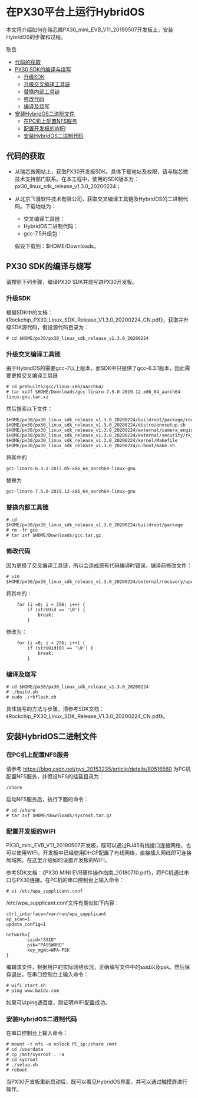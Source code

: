 # 在PX30平台上运行HybridOS

本文将介绍如何在瑞芯微PX30_mini_EVB_V11_20190507开发板上，安装HybridOS的步骤和过程。

耿岳

- [代码的获取](#代码的获取)
- [PX30 SDK的编译与烧写](#px30-sdk的编译与烧写)
   + [升级SDK](#升级sdk)
   + [升级交叉编译工具链](#升级交叉编译工具链)
   + [替换内部工具链](#替换内部工具链)
   + [修改代码](#修改代码)
   + [编译及烧写](#编译及烧写)
- [安装HybridOS二进制文件](#安装hybridos二进制文件)
   + [在PC机上配置NFS服务](#在pc机上配置NFS服务)
   + [配置开发板的WIFI](#配置开发板的wifi)
   + [安装HybridOS二进制代码](#安装hybridos二进制代码)


## 代码的获取

- 从瑞芯微网站上，获取PX30开发板SDK。具体下载地址及权限，请与瑞芯微技术支持部门联系。在本工程中，使用的SDK版本为：px30_linux_sdk_release_v1.3.0_20200224；
- 从北京飞漫软件技术有限公司，获取交叉编译工具链及HybridOS的二进制代码。下载地址为：
  - 交叉编译工具链：
  - HybridOS二进制代码：
  - gcc-7.5升级包：
  
  假设下载到：$HOME/Downloads。
  

## PX30 SDK的编译与烧写

请按照下列步骤，编译PX30 SDK并烧写进PX30开发板。

### 升级SDK

根据SDK中的文档：《Rockchip_PX30_Linux_SDK_Release_V1.3.0_20200224_CN.pdf》，获取并升级SDK源代码，假设源代码目录为：

```
# cd $HOME/px30/px30_linux_sdk_release_v1.3.0_20200224
```

### 升级交叉编译工具链

由于HybridOS的需要gcc-7以上版本，而SDK中只提供了gcc-6.3.1版本，因此需要更换交叉编译工具链

```
# cd prebuilts/gcc/linux-x86/aarch64/
# tar xvJf $HOME/Downloads/gcc-linaro-7.5.0-2019.12-x86_64_aarch64-linux-gnu.tar.xz
```

然后搜索以下文件：

```
$HOME/px30/px30_linux_sdk_release_v1.3.0_20200224/buildroot/package/rockchip/rkwifibt/rkwifibt.mk
$HOME/px30/px30_linux_sdk_release_v1.3.0_20200224/distro/envsetup.sh
$HOME/px30/px30_linux_sdk_release_v1.3.0_20200224/external/camera_engine_rkisp/productConfigs.mk
$HOME/px30/px30_linux_sdk_release_v1.3.0_20200224/external/security/rk_tee_user/build.sh
$HOME/px30/px30_linux_sdk_release_v1.3.0_20200224/kernel/Makefile
$HOME/px30/px30_linux_sdk_release_v1.3.0_20200224/u-boot/make.sh
```

将其中的

```
gcc-linaro-6.3.1-2017.05-x86_64_aarch64-linux-gnu
```

替换为

```
gcc-linaro-7.5.0-2019.12-x86_64_aarch64-linux-gnu
```

### 替换内部工具链

```
# cd $HOME/px30/px30_linux_sdk_release_v1.3.0_20200224/buildroot/package
# rm -fr gcc
# tar zxf $HOME/Downloads/gcc.tar.gz
```

### 修改代码

因为更换了交叉编译工具链，所以会造成原有代码编译时错误。编译前修改文件：

```
# vim $HOME/px30/px30_linux_sdk_release_v1.3.0_20200224/external/recovery/update_engine/flash_image.cpp
```

将其中的：

```
    for (i =0; i < 256; i++) {
        if (strUUid == '\0') {
            break;
        }
```

修改为：

```
    for (i =0; i < 256; i++) {
        if (strUUid[0] == '\0') {
            break;
        }
```

### 编译及烧写

```
# cd $HOME/px30/px30_linux_sdk_release_v1.3.0_20200224
# ./build.sh
# sudo ./rkflash.sh
```

具体烧写的方法与步骤，清参考SDK文档：《Rockchip_PX30_Linux_SDK_Release_V1.3.0_20200224_CN.pdf》。

## 安装HybridOS二进制文件

### 在PC机上配置NFS服务

请参考 https://blog.csdn.net/gys_20153235/article/details/80516560 为PC机配置NFS服务，并假设NFS的挂载目录为：

```
/share
```

启动NFS服务后，执行下面的命令：

```
# cd /share
# tar zxf $HOME/Downloads/sysroot.tar.gz
```

### 配置开发板的WIFI

PX30_mini_EVB_V11_20190507开发板，既可以通过RJ45有线接口连接网络，也可以使用WIFI。开发板中已经使用DHCP配置了有线网络，直接插入网线即可连接局域网。在这里介绍如何设置开发板的WIFI。

参考SDK文档：《PX30 MINI EVB硬件操作指南_20180710.pdf》，将PC机通过串口与PX30连接。在PC机的串口控制台上输入命令：

```
# vi /etc/wpa_supplicant.conf
```

/etc/wpa_supplicant.conf文件有类似如下内容：

```
ctrl_interface=/var/run/wpa_supplicant
ap_scan=1
update_config=1

network={
        ssid="SSID"
        psk="PASSWORD"
        key_mgmt=WPA-PSK
}
```

编辑该文件，根据用户的实际网络状况，正确填写文件中的ssid以及psk。然后保存退出。在串口控制台上输入命令：

```
# wifi_start.sh
# ping www.baidu.com
```

如果可以ping通百度，则证明WIFI配置成功。

### 安装HybridOS二进制代码

在串口控制台上输入命令：

```
# mount -t nfs -o nolock PC_ip:/share /mnt
# cd /userdata
# cp /mnt/sysroot . -a
# cd sysroot
# ./setup.sh
# reboot
```

当PX30开发板重新启动后，既可以看见HybridOS界面，并可以通过触摸屏进行操作。
